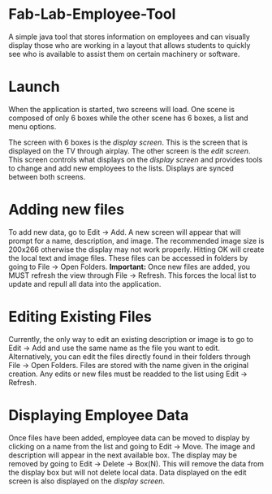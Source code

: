 # Fab-Lab-Employee-Tool
A simple java tool that stores information on employees and can visually display those who are working in a layout that allows students to quickly see who is available to assist them on certain machinery or software. 

# Launch
When the application is started, two screens will load. One scene is composed of only 6 boxes while the other scene has 6 boxes, a list and menu options.

The screen with 6 boxes is the *display screen*. This is the screen that is displayed on the TV through airplay. 
The other screen is the *edit screen*. This screen controls what displays on the *display screen* and provides tools to change and add new employees to the lists.
Displays are synced between both screens.

# Adding new files
To add new data, go to Edit -> Add.
A new screen will appear that will prompt for a name, description, and image. The recommended image size is 200x266 otherwise the display may not work properly.
Hitting OK will create the local text and image files. These files can be accessed in folders by going to File -> Open Folders.
**Important:** Once new files are added, you MUST refresh the view through File -> Refresh. This forces the local list to update and repull all data into the application.

# Editing Existing Files
Currently, the only way to edit an existing description or image is to go to Edit -> Add and use the same name as the file you want to edit. Alternatively, you can edit the files directly found in their folders through File -> Open Folders. Files are stored with the name given in the original creation. Any edits or new files must be readded to the list using Edit -> Refresh.

# Displaying Employee Data
Once files have been added, employee data can be moved to display by clicking on a name from the list and going to Edit -> Move. The image and description will appear in the next available box. The display may be removed by going to Edit -> Delete -> Box(N). This will remove the data from the display box but will not delete local data. Data displayed on the edit screen is also displayed on the *display screen*.
